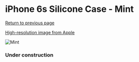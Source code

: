 # iPhone 6s Silicone Case - Mint

[Return to previous page](/iphone_6)

[High-resolution image from Apple](https://store.storeimages.cdn-apple.com/8756/as-images.apple.com/is/MM672?wid=4500&hei=4500&fmt=png)

<div style="width: 384px"><img src="/everysource/MM672.png" alt="Mint"></div>

### Under construction

